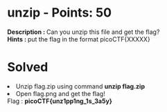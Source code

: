 # unzip - Points: 50
<b>Description : </b>Can you unzip this file and get the flag?<br>
<b>Hints : </b>put the flag in the format picoCTF{XXXXX}
# Solved
<li>Unzip flag.zip using command <b>unzip flag.zip</b></li>
<li>Open flag.png and get the flag!</li>
Flag : <b>picoCTF{unz1pp1ng_1s_3a5y}</b>
